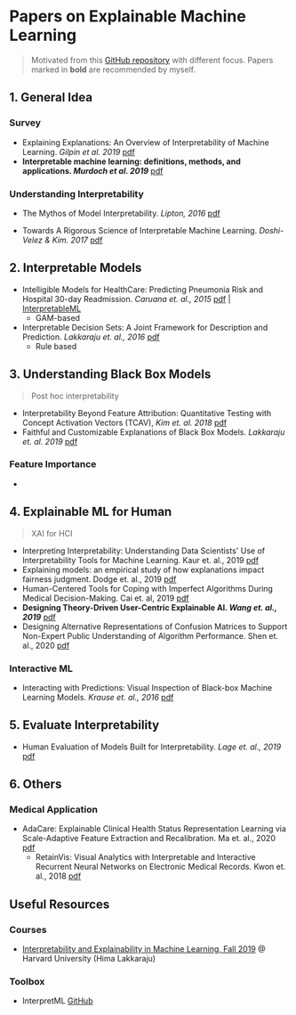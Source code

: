 # Papers on Explainable Machine Learning

> Motivated from this [GitHub repository](https://github.com/anguyen8/XAI-papers) with different focus. Papers marked in **bold** are recommended by myself.

## 1. General Idea

### Survey

- Explaining Explanations: An Overview of Interpretability of Machine Learning. *Gilpin et al. 2019* [pdf](https://arxiv.org/pdf/1806.00069.pdf)
- **Interpretable machine learning: definitions, methods, and applications. *Murdoch et al. 2019*** [pdf](https://arxiv.org/pdf/1901.04592v1.pdf) 

### Understanding Interpretability

- The Mythos of Model Interpretability. *Lipton, 2016* [pdf](https://arxiv.org/abs/1606.03490)

- Towards A Rigorous Science of Interpretable Machine Learning. *Doshi-Velez & Kim. 2017* [pdf](https://arxiv.org/pdf/1702.08608.pdf)

## 2. Interpretable Models

- Intelligible Models for HealthCare: Predicting Pneumonia Risk and Hospital 30-day Readmission. *Caruana et. al., 2015* [pdf](https://dl.acm.org/doi/pdf/10.1145/2783258.2788613) | [InterpretableML](https://github.com/interpretml/interpret)
  - GAM-based
- Interpretable Decision Sets: A Joint Framework for Description and Prediction. *Lakkaraju et. al., 2016* [pdf](https://dl.acm.org/doi/pdf/10.1145/2939672.2939874)
  - Rule based

## 3. Understanding Black Box Models

> Post hoc interpretability
>

- Interpretability Beyond Feature Attribution:  Quantitative Testing with Concept Activation Vectors (TCAV), *Kim et. al. 2018* [pdf](http://proceedings.mlr.press/v80/kim18d/kim18d.pdf)
- Faithful and Customizable Explanations of Black Box Models. *Lakkaraju et. al. 2019* [pdf](https://dl.acm.org/doi/pdf/10.1145/3306618.3314229)

### Feature Importance

- 



## 4. Explainable ML for Human

> XAI for HCI

- Interpreting Interpretability: Understanding Data Scientists' Use of Interpretability Tools for Machine Learning. Kaur et. al., 2019 [pdf](https://dl.acm.org/doi/pdf/10.1145/3313831.3376219)
- Explaining models: an empirical study of how explanations impact fairness judgment. Dodge et. al., 2019 [pdf](https://arxiv.org/pdf/1901.07694.pdf)
- Human-Centered Tools for Coping with Imperfect Algorithms During Medical Decision-Making. Cai et. al, 2019 [pdf](https://dl.acm.org/doi/pdf/10.1145/3290605.3300234)
- **Designing Theory-Driven User-Centric Explainable AI. *Wang et. al., 2019*** [pdf](https://dl.acm.org/doi/pdf/10.1145/3290605.3300831)
- Designing Alternative Representations of Confusion Matrices to Support Non-Expert Public Understanding of Algorithm Performance. Shen et. al., 2020 [pdf](https://www.andrew.cmu.edu/user//hongs/files/CM_CSCW2020.pdf)

### Interactive ML

- Interacting with Predictions: Visual Inspection of Black-box Machine Learning Models. *Krause et. al., 2016* [pdf](https://dl.acm.org/doi/pdf/10.1145/2858036.2858529)

## 5. Evaluate Interpretability

- Human Evaluation of Models Built for Interpretability.  *Lage et. al., 2019* [pdf](https://aaai.org/ojs/index.php/HCOMP/article/view/5280/5132)



## 6. Others

### Medical Application

- AdaCare: Explainable Clinical Health Status Representation Learning via Scale-Adaptive Feature Extraction and Recalibration. Ma et. al., 2020 [pdf](https://www.aaai.org/ojs/index.php/AAAI/article/download/5427/5283)
  - RetainVis: Visual Analytics with Interpretable and Interactive Recurrent Neural Networks on Electronic Medical Records. Kwon et. al., 2018 [pdf](https://ieeexplore.ieee.org/iel7/2945/4359476/08440842.pdf)



## Useful Resources

### Courses

- [Interpretability and Explainability in Machine Learning, Fall 2019](https://interpretable-ml-class.github.io/) @ Harvard University (Hima Lakkaraju)

### Toolbox

- InterpretML [GitHub](https://github.com/interpretml/interpret)